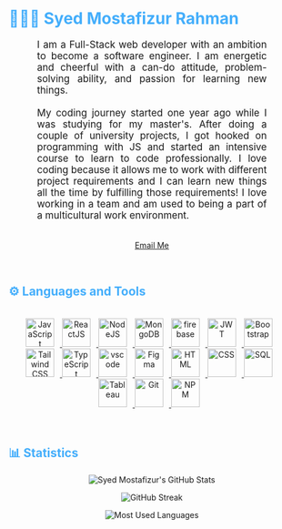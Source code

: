 <h1 style="color: #44AEFB;"> 👨🏻‍💻 Syed Mostafizur Rahman</h1>


<p align:"center" style="text-align: justify; margin: 0 50px; font-size: 17px;" >
    I am a Full-Stack web developer with an ambition to become a software engineer. I am energetic and cheerful with a can-do attitude, problem-solving ability, and passion for learning new things. 
<br>
<br>
My coding journey started one year ago while I was studying for my master's. After doing a couple of university projects, I got hooked on programming with JS and started an intensive course to learn to code professionally. I love coding because it allows me to work with different project requirements and I can learn new things all the time by fulfilling those requirements! I love working in a team and am used to being a part of a multicultural work environment.
<br>
<br>
<div align="center">

[Email Me](mailto:syedmostafizur.rahman88@gmail.com)
</div>
</p>    
<br>
<!-- Languages and Tools -->

<h2 style="color: #44AEFB">⚙️ Languages and Tools</h2>
<!--div align="center" style="display:block;">
    <img width="100px" alt="Programming Languages" src="https://user-images.githubusercontent.com/78341798/194531121-47b0119a-ce00-439d-b586-125f86acb098.png"/> 
</div -->
<br>   
<!-- Icons Resources -->
<!-- https://devicon.dev/ -->
<!-- https://cdn.jsdelivr.net/npm/simple-icons@v3/icons/ -->
<div align="center">
  <a href="https://developer.mozilla.org/en-US/docs/Web/JavaScript" target="_blank" rel="noreferrer">
      <img  alt="JavaScript" height="50px" style="padding-right:10px;" src="https://cdn.jsdelivr.net/gh/devicons/devicon/icons/javascript/javascript-plain.svg"/>
  </a>
  </a>
  <a href="https://reactjs.org/" target="_blank" rel="noreferrer">
      <img  alt="ReactJS" height="50px" style="padding-right:10px;" src="https://cdn.jsdelivr.net/gh/devicons/devicon/icons/react/react-original.svg" />
  </a>
  <a href="https://nodejs.org/en/" target="_blank" rel="noreferrer">
      <img  alt="NodeJS" height="50px" style="padding-right:10px;" src="https://cdn.jsdelivr.net/gh/devicons/devicon/icons/nodejs/nodejs-original.svg"/>
  </a>
    <a href="https://www.mongodb.com/" target="_blank" rel="noreferrer">
      <img  alt="MongoDB" height="50px" style="padding-right:10px;" src="https://cdn.jsdelivr.net/gh/devicons/devicon/icons/mongodb/mongodb-original.svg"/>
  </a>
  <a href="https://firebase.google.com/" target="_blank" rel="noreferrer">
      <img  alt="firebase" height="50px" style="padding-right:10px;" src="https://cdn.jsdelivr.net/gh/devicons/devicon/icons/firebase/firebase-plain.svg"/>
  </a>
  <a href="https://firebase.google.com/" target="_blank" rel="noreferrer">
      <img  alt="JWT" height="50px" style="padding-right:10px;" src="https://seeklogo.com/images/J/json-web-tokens-jwt-io-logo-C003DEC47A-seeklogo.com.png"/>
  </a>
   <a href="https://getbootstrap.com/" target="_blank" rel="noreferrer">
      <img  alt="Bootstrap" height="50px" style="padding-right:10px;" src="https://cdn.jsdelivr.net/gh/devicons/devicon/icons/bootstrap/bootstrap-original.svg"/>
  </a>
  <a href="https://tailwindcss.com/" target="_blank" rel="noreferrer">
      <img alt="Tailwind CSS" height="50px" style="padding-right:10px;" src="https://cdn.jsdelivr.net/gh/devicons/devicon/icons/tailwindcss/tailwindcss-plain.svg" />
  </a>
  <a href="https://www.typescriptlang.org/" target="_blank" rel="noreferrer">
      <img  alt="TypeScript" height="50px" style="padding-right:10px; ;" src="https://cdn.jsdelivr.net/gh/devicons/devicon/icons/typescript/typescript-plain.svg"/> 
   <a href="https://code.visualstudio.com/" target="_blank" rel="noreferrer">
      <img  alt="vscode" height="50px" style="padding-right:10px;"src="https://cdn.jsdelivr.net/gh/devicons/devicon/icons/vscode/vscode-original.svg"/>
  </a>
  <a href="https://www.figma.com/" target="_blank" rel="noreferrer">
      <img  alt="Figma" height="50px" style="padding-right:10px;" src="https://cdn.jsdelivr.net/gh/devicons/devicon/icons/figma/figma-original.svg"/> 
  </a>
      <a href="https://developer.mozilla.org/en-US/docs/Web/HTML" target="_blank" rel="noreferrer">
      <img  alt="HTML" height="50px" style="padding-right:10px;" src="https://cdn.jsdelivr.net/gh/devicons/devicon/icons/html5/html5-original.svg"/>
  </a>
  <a href="https://developer.mozilla.org/en-US/docs/Web/CSS" target="_blank" rel="noreferrer">
      <img  alt="CSS" height="50px" style="padding-right:10px;" src="https://cdn.jsdelivr.net/gh/devicons/devicon/icons/css3/css3-original.svg"/>
  </a>
    <a href="https://www.microsoft.com/en-us/sql-server" target="_blank" rel="noreferrer">
      <img  alt="SQL" height="50px" style="padding-right:10px;" src="https://seeklogo.com/images/M/microsoft-sql-server-logo-96AF49E2B3-seeklogo.com.png"/>
  </a>
    <a href="https://www.tableau.com/" target="_blank" rel="noreferrer">
      <img  alt="Tableau" height="50px" style="padding-right:10px;" src="https://seeklogo.com/images/T/tableau-software-logo-F1CE2CA54A-seeklogo.com.png"/>
  </a>
     <a href="https://git-scm.com/" target="_blank" rel="noreferrer">
      <img  alt="Git" height="50px" style="padding-right:10px;" src="https://cdn.jsdelivr.net/gh/devicons/devicon/icons/git/git-original.svg"/>
  </a>
  <a href="https://www.npmjs.com/" target="_blank" rel="noreferrer">
      <img  alt="NPM" height="50px" style="padding-right:10px;" src="https://cdn.jsdelivr.net/gh/devicons/devicon/icons/npm/npm-original-wordmark.svg"/>
  </a>
  </a>
</div>
<br>
<br>

<!-- Statistics -->

<h2 style="color: #44AEFB">📊 Statistics</h2>

<!--[stats_banner](https://user-images.githubusercontent.com/78341798/194534778-d662496c-ae00-4e8d-ae9b-b90912054e7f.gif)-->

<!-- Begin Stats Cards -->
<!-- Resources:  -->
<!-- Github & Languages Stats: https://github.com/anuraghazra/github-readme-stats --> 
<!-- Streak Stats: https://github.com/denvercoder1/github-readme-streak-stats -->
<!-- Change the value after ?username= to your GitHub username. -->
<div class="stats" align="center">

![Syed Mostafizur's GitHub Stats](https://github-readme-stats.vercel.app/api?username=mostafizurhh&hide=stars&count_private=true&show_icons=true&theme=algolia&border_radius=20)

![GitHub Streak](https://streak-stats.demolab.com?user=mostafizurhh&count_private=true&theme=algolia&border_radius=20)

![Most Used Languages](https://github-readme-stats.vercel.app/api/top-langs/?username=mostafizurhh&layout=compact&show_icons=true&theme=algolia&border_radius=20)
</div>
<!--  End Stats Cards -->
